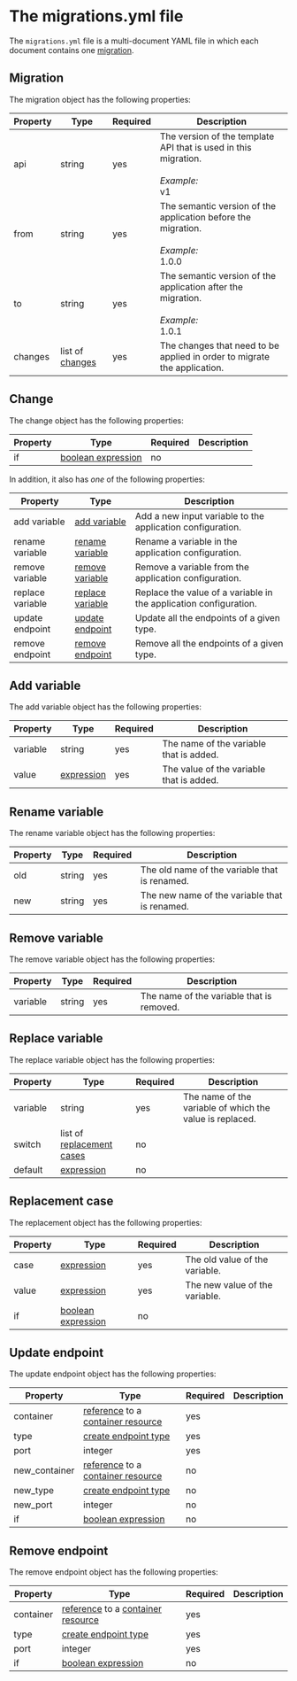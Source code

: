 # The migrations.yml file

The `migrations.yml` file is a multi-document YAML file in which each document contains one [migration](#migration).

## Migration

The migration object has the following properties:

| Property | Type | Required | Description |
|---|---|---|---|
| api | string | yes | The version of the template API that is used in this migration. <br><br> *Example:* <br> v1 |
| from | string | yes | The semantic version of the application before the migration. <br><br> *Example:* <br> 1.0.0 |
| to | string | yes | The semantic version of the application after the migration. <br><br> *Example:* <br> 1.0.1 |
| changes | list of [changes](#change) | yes | The changes that need to be applied in order to migrate the application. |

## Change

The change object has the following properties:

| Property | Type | Required | Description |
|---|---|---|---|
| if | [boolean expression](./types.md#boolean-expression) | no |  |

In addition, it also has *one* of the following properties:

| Property | Type | Description |
|---|---|---|
| add variable | [add variable](#add-variable) | Add a new input variable to the application configuration. |
| rename variable | [rename variable](#rename-variable) | Rename a variable in the application configuration. |
| remove variable | [remove variable](#remove-variable) | Remove a variable from the application configuration. |
| replace variable | [replace variable](#replace-variable) | Replace the value of a variable in the application configuration. |
| update endpoint | [update endpoint](#update-endpoint) | Update all the endpoints of a given type. |
| remove endpoint | [remove endpoint](#remove-endpoint) | Remove all the endpoints of a given type. |

## Add variable

The add variable object has the following properties:

| Property | Type | Required | Description |
|---|---|---|---|
| variable | string | yes | The name of the variable that is added. |
| value | [expression](./types.md#expression) | yes | The value of the variable that is added. |

## Rename variable

The rename variable object has the following properties:

| Property | Type | Required | Description |
|---|---|---|---|
| old | string | yes | The old name of the variable that is renamed. |
| new | string | yes | The new name of the variable that is renamed. |

## Remove variable

The remove variable object has the following properties:

| Property | Type | Required | Description |
|---|---|---|---|
| variable | string | yes | The name of the variable that is removed. |

## Replace variable

The replace variable object has the following properties:

| Property | Type | Required | Description |
|---|---|---|---|
| variable | string | yes | The name of the variable of which the value is replaced. |
| switch | list of [replacement cases](#replacement-case) | no |  |
| default | [expression](./types.md#expression) | no |  |

## Replacement case

The replacement object has the following properties:

| Property | Type | Required | Description |
|---|---|---|---|
| case | [expression](./types.md#expression) | yes | The old value of the variable. |
| value | [expression](./types.md#expression) | yes | The new value of the variable. |
| if | [boolean expression](./types.md#boolean-expression) | no |  |

## Update endpoint

The update endpoint object has the following properties:

| Property | Type | Required | Description |
|---|---|---|---|
| container | [reference](./types.md#reference) to a [container resource](./template.md#resource) | yes |  |
| type | [create endpoint type](./template.md#create-endpoint-type) | yes |  |
| port | integer | yes |  |
| new_container | [reference](./types.md#reference) to a [container resource](./template.md#resource) | no |  |
| new_type | [create endpoint type](./template.md#create-endpoint-type) | no |  |
| new_port | integer | no |  |
| if | [boolean expression](./types.md#boolean-expression) | no |  |

## Remove endpoint

The remove endpoint object has the following properties:

| Property | Type | Required | Description |
|---|---|---|---|
| container | [reference](./types.md#reference) to a [container resource](./template.md#resource) | yes |  |
| type | [create endpoint type](./template.md#create-endpoint-type) | yes |  |
| port | integer | yes |  |
| if | [boolean expression](./types.md#boolean-expression) | no |  |